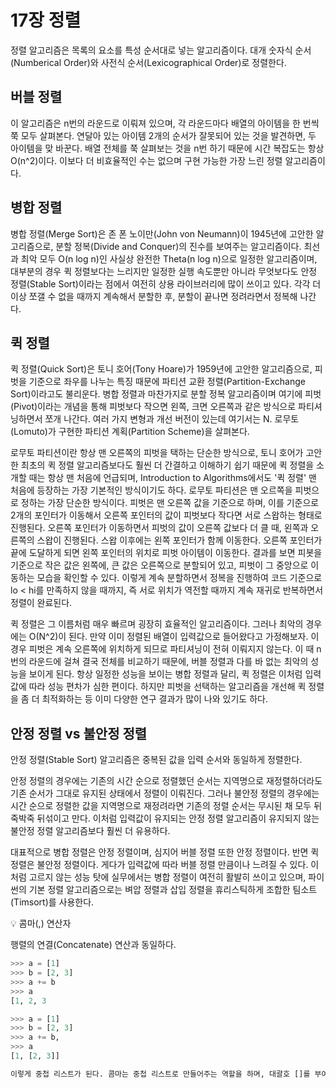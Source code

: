 # 17장 정렬
정렬 알고리즘은 목록의 요소를 특성 순서대로 넣는 알고리즘이다. 대개 숫자식 순서(Numberical Order)와 사전식 순서(Lexicographical Order)로 정렬한다.

## 버블 정렬
이 알고리즘은 n번의 라운드로 이뤄져 있으며, 각 라운드마다 배열의 아이템을 한 번씩 쭉 모두 살펴본다. 연달아 있는 아이템 2개의 순서가 잘못되어 있는 것을 발견하면, 두 아이템을 맞 바꾼다. 배열 전체를 쭉 살펴보는 것을 n번 하기 때문에 시간 복잡도는 항상 O(n^2)이다. 이보다 더 비효율적인 수는 없으며 구현 가능한 가장 느린 정렬 알고리즘이다.

## 병합 정렬
병합 정렬(Merge Sort)은 존 폰 노이만(John von Neumann)이 1945년에 고안한 알고리즘으로, 분할 정복(Divide and Conquer)의 진수를 보여주는 알고리즘이다. 최선과 최악 모두 O(n log n)인 사실상 완전한 Theta(n log n)으로 일정한 알고리즘이며, 대부분의 경우 퀵 정렬보다는 느리지만 일정한 실행 속도뿐만 아니라 무엇보다도 안정 정렬(Stable Sort)이라는 점에서 여전히 상용 라이브러리에 많이 쓰이고 있다. 각각 더 이상 쪼갤 수 없을 때까지 계속해서 분할한 후, 분할이 끝나면 정려라면서 정복해 나간다.

## 퀵 정렬
퀵 정렬(Quick Sort)은 토니 호어(Tony Hoare)가 1959년에 고안한 알고리즘으로, 피벗을 기준으로 좌우를 나누는 특징 때문에 파티션 교환 정렬(Partition-Exchange Sort)이라고도 불리운다. 병합 정렬과 마찬가지로 분할 정복 알고리즘이며 여기에 피벗(Pivot)이라는 개념을 통해 피벗보다 작으면 왼쪽, 크면 오른쪽과 같은 방식으로 파티셔닝하면서 쪼개 나간다. 여러 가지 변형과 개선 버전이 있는데 여기서는 N. 로무토(Lomuto)가 구현한 파티션 계획(Partition Scheme)을 살펴본다.

로무토 파티션이란 항상 맨 오른쪽의 피벗을 택하는 단순한 방식으로, 토니 호어가 고안한 최초의 퀵 정렬 알고리즘보다도 훨씬 더 간결하고 이해하기 쉽기 때문에 퀵 정렬을 소개할 때는 항상 맨 처음에 언급되며, Introduction to Algorithms에서도 '퀵 정렬' 맨 처음에 등장하는 가장 기본적인 방식이기도 하다. 로무토 파티션은 맨 오르쪽을 피벗으로 정하는 가장 단순한 방식이다. 피벗은 맨 오른쪽 값을 기준으로 하며, 이를 기준으로 2개의 포인터가 이동해서 오른쪽 포인터의 값이 피벗보다 작다면 서로 스왑하는 형태로 진행된다. 오른쪽 포인터가 이동하면서 피벗의 값이 오른쪽 값보다 더 클 때, 왼쪽과 오른쪽의 스왑이 진행된다. 스왑 이후에는 왼쪽 포인터가 함께 이동한다. 오른쪽 포인터가 끝에 도달하게 되면 왼쪽 포인터의 위치로 피벗 아이템이 이동한다. 결과를 보면 피봇을 기준으로 작은 값은 왼쪽에, 큰 값은 오른쪽으로 분할되어 있고, 피벗이 그 중앙으로 이동하는 모습을 확인할 수 있다. 이렇게 계속 분할하면서 정복을 진행하여 코드 기준으로 lo < hi를 만족하지 않을 때까지, 즉 서로 위치가 역전할 때까지 계속 재귀로 반복하면서 정렬이 완료된다.

퀵 정렬은 그 이름처럼 매우 빠르며 굉장히 효율적인 알고리즘이다. 그러나 최악의 경우에는 O(N^2)이 된다. 만약 이미 정렬된 배열이 입력값으로 들어왔다고 가정해보자. 이 경우 피벗은 계속 오른쪽에 위치하게 되므로 파티셔닝이 전혀 이뤄지지 않는다. 이 때 n번의 라운드에 걸쳐 결국 전체를 비교하기 때문에, 버블 정렬과 다를 바 없는 최악의 성능을 보이게 된다. 항상 일정한 성능을 보이는 병합 정렬과 달리, 퀵 정렬은 이처럼 입력값에 따라 성능 편차가 심한 편이다. 하지만 피벗을 선택하는 알고리즘을 개선해 퀵 정렬을 좀 더 최적화하는 등 이미 다양한 연구 결과가 많이 나와 있기도 하다.

## 안정 정렬 vs 불안정 정렬
안정 정렬(Stable Sort) 알고리즘은 중복된 값을 입력 순서와 동일하게 정렬한다.

안정 정렬의 경우에는 기존의 시간 순으로 정렬했던 순서는 지역명으로 재정렬하더라도 기존 순서가 그대로 유지된 상태에서 정렬이 이뤄진다. 그러나 불안정 정렬의 경우에는 시간 순으로 정렬한 값을 지역명으로 재정려라면 기존의 정렬 순서는 무시된 채 모두 뒤죽박죽 뒤섞이고 만다. 이처럼 입력값이 유지되는 안정 정렬 알고리즘이 유지되지 않는 불안정 정렬 알고리즘보다 훨씬 더 유용하다.

대표적으로 병합 정렬은 안정 정렬이며, 심지어 버블 정렬 또한 안정 정렬이다. 반면 퀵 정렬은 불안정 정렬이다. 게다가 입력값에 따라 버블 정렬 만큼이나 느려질 수 있다. 이처럼 고르지 않는 성능 탓에 실무에서는 병합 정렬이 여전히 활발히 쓰이고 있으며, 파이썬의 기본 정렬 알고리즘으로는 벼압 정렬과 삽입 정렬을 휴리스틱하게 조합한 팀소트(Timsort)를 사용한다.

:bulb: 콤마(,) 연산자

행렬의 연결(Concatenate) 연산과 동일하다. 

```Python
>>> a = [1]
>>> b = [2, 3]
>>> a += b
>>> a
[1, 2, 3
```

```Python
>>> a = [1]
>>> b = [2, 3]
>>> a += b,
>>> a
[1, [2, 3]]

이렇게 중첩 리스트가 된다. 콤마는 중첩 리스트로 만들어주는 역할을 하며, 대괄호 []를 부여한 것과 동일한 역할을 한다.
```
